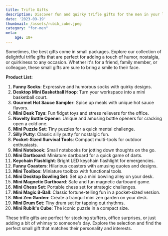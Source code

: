 ```yaml
---
title: Trifle Gifts
description: Discover fun and quirky trifle gifts for the men in your life.
date: '2023-09-19'
thumbnail: /assets/rubik_cube.jpeg
category: "for-men"
meta:
    age: 18+
---
```

Sometimes, the best gifts come in small packages. Explore our collection of delightful trifle gifts that are perfect for adding a touch of humor, nostalgia, or quirkiness to any occasion. Whether it's for a friend, family member, or colleague, these small gifts are sure to bring a smile to their face.

**Product List:**
1. **Funny Socks**: Expressive and humorous socks with quirky designs.
2. **Desktop Mini Basketball Hoop**: Turn your workspace into a mini basketball court.
3. **Gourmet Hot Sauce Sampler**: Spice up meals with unique hot sauce flavors.
4. **Mini Desk Toys**: Fun fidget toys and stress relievers for the office.
5. **Novelty Bottle Opener**: Unique and amusing bottle openers for cracking open a cold one.
6. **Mini Puzzle Set**: Tiny puzzles for a quick mental challenge.
7. **Silly Putty**: Classic silly putty for nostalgic fun.
8. **Pocket-Sized Survival Tools**: Compact multi-tools for outdoor enthusiasts.
9. **Mini Notebook**: Small notebooks for jotting down thoughts on the go.
10. **Mini Dartboard**: Miniature dartboard for a quick game of darts.
11. **Keychain Flashlight**: Bright LED keychain flashlight for emergencies.
12. **Funny Coasters**: Hilarious coasters with amusing quotes and designs.
13. **Mini Toolbox**: Miniature toolbox with functional tools.
14. **Mini Desktop Bowling Set**: Set up a mini bowling alley on your desk.
15. **Mini Magnetic Dartboard**: Safe and fun magnetic dartboard game.
16. **Mini Chess Set**: Portable chess set for strategic challenges.
17. **Mini Magic 8-Ball**: Classic fortune-telling fun in a pocket-sized version.
18. **Mini Zen Garden**: Create a tranquil mini zen garden on your desk.
19. **Mini Drum Set**: Tiny drum set for tapping out rhythms.
20. **Mini Rubik's Cube**: The iconic puzzle in a compact size.

These trifle gifts are perfect for stocking stuffers, office surprises, or just adding a bit of whimsy to someone's day. Explore the selection and find the perfect small gift that matches their personality and interests.
